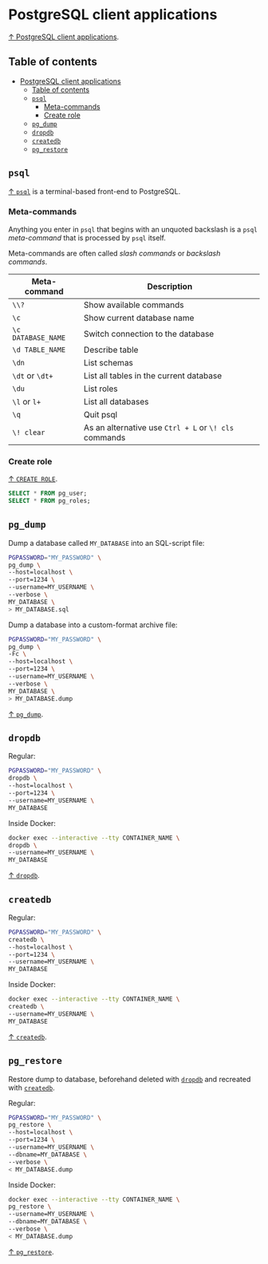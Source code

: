 # PostgreSQL client applications

[↑ PostgreSQL client applications](https://postgrespro.ru/docs/postgresql/16/reference-client?lang=en).

## Table of contents

- [PostgreSQL client applications](#postgresql-client-applications)
  - [Table of contents](#table-of-contents)
  - [`psql`](#psql)
    - [Meta-commands](#meta-commands)
    - [Create role](#create-role)
  - [`pg_dump`](#pg_dump)
  - [`dropdb`](#dropdb)
  - [`createdb`](#createdb)
  - [`pg_restore`](#pg_restore)

## `psql`

[↑ `psql`](https://postgrespro.ru/docs/postgresql/16/app-psql?lang=en) is a terminal-based front-end to PostgreSQL.

### Meta-commands

Anything you enter in `psql` that begins with an unquoted backslash is a `psql` _meta-command_ that is processed by `psql` itself.

Meta-commands are often called _slash commands_ or _backslash commands_.

| Meta-command       | Description                                           |
| ------------------ | ----------------------------------------------------- |
| `\\?`              | Show available commands                               |
| `\c`               | Show current database name                            |
| `\c DATABASE_NAME` | Switch connection to the database                     |
| `\d TABLE_NAME`    | Describe table                                        |
| `\dn`              | List schemas                                          |
| `\dt` or `\dt+`    | List all tables in the current database               |
| `\du`              | List roles                                            |
| `\l` or `l+`       | List all databases                                    |
| `\q`               | Quit psql                                             |
| `\! clear`         | As an alternative use `Ctrl + L` or `\! cls` commands |

### Create role

[↑ `CREATE ROLE`](https://postgrespro.ru/docs/postgresql/16/sql-createrole?lang=en).

```sql
SELECT * FROM pg_user;
SELECT * FROM pg_roles;
```

## `pg_dump`

Dump a database called `MY_DATABASE` into an SQL-script file:

```bash
PGPASSWORD="MY_PASSWORD" \
pg_dump \
--host=localhost \
--port=1234 \
--username=MY_USERNAME \
--verbose \
MY_DATABASE \
> MY_DATABASE.sql
```

Dump a database into a custom-format archive file:

```bash
PGPASSWORD="MY_PASSWORD" \
pg_dump \
-Fc \
--host=localhost \
--port=1234 \
--username=MY_USERNAME \
--verbose \
MY_DATABASE \
> MY_DATABASE.dump
```

[↑ `pg_dump`](https://postgrespro.ru/docs/postgresql/16/app-pgdump?lang=en).

## `dropdb`

Regular:

```bash
PGPASSWORD="MY_PASSWORD" \
dropdb \
--host=localhost \
--port=1234 \
--username=MY_USERNAME \
MY_DATABASE
```

Inside Docker:

```bash
docker exec --interactive --tty CONTAINER_NAME \
dropdb \
--username=MY_USERNAME \
MY_DATABASE
```

[↑ `dropdb`](https://postgrespro.ru/docs/postgresql/16/app-dropdb?lang=en).

## `createdb`

Regular:

```bash
PGPASSWORD="MY_PASSWORD" \
createdb \
--host=localhost \
--port=1234 \
--username=MY_USERNAME \
MY_DATABASE
```

Inside Docker:

```bash
docker exec --interactive --tty CONTAINER_NAME \
createdb \
--username=MY_USERNAME \
MY_DATABASE
```

[↑ `createdb`](https://postgrespro.ru/docs/postgresql/16/app-createdb?lang=en).

## `pg_restore`

Restore dump to database, beforehand deleted with [`dropdb`](#dropdb) and recreated with [`createdb`](#createdb).

Regular:

```bash
PGPASSWORD="MY_PASSWORD" \
pg_restore \
--host=localhost \
--port=1234 \
--username=MY_USERNAME \
--dbname=MY_DATABASE \
--verbose \
< MY_DATABASE.dump
```

Inside Docker:

```bash
docker exec --interactive --tty CONTAINER_NAME \
pg_restore \
--username=MY_USERNAME \
--dbname=MY_DATABASE \
--verbose \
< MY_DATABASE.dump
```

[↑ `pg_restore`](https://postgrespro.ru/docs/postgresql/16/app-pgrestore?lang=en).
